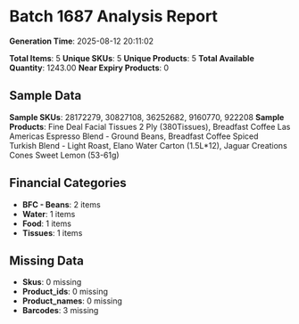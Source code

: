 # Batch 1687 Analysis Report

**Generation Time**: 2025-08-12 20:11:02

**Total Items**: 5
**Unique SKUs**: 5
**Unique Products**: 5
**Total Available Quantity**: 1243.00
**Near Expiry Products**: 0

## Sample Data
**Sample SKUs**: 28172279, 30827108, 36252682, 9160770, 922208
**Sample Products**: Fine Deal Facial Tissues 2 Ply (380Tissues), Breadfast Coffee Las Americas Espresso Blend - Ground Beans, Breadfast Coffee Spiced Turkish Blend - Light Roast, Elano Water Carton (1.5L*12), Jaguar Creations Cones Sweet Lemon (53-61g)

## Financial Categories
- **BFC - Beans**: 2 items
- **Water**: 1 items
- **Food**: 1 items
- **Tissues**: 1 items

## Missing Data
- **Skus**: 0 missing
- **Product_ids**: 0 missing
- **Product_names**: 0 missing
- **Barcodes**: 3 missing
